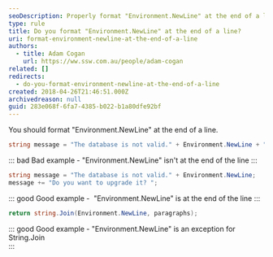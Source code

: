 ```yaml
---
seoDescription: Properly format "Environment.NewLine" at the end of a line in C# code to ensure accurate text manipulation and rendering.
type: rule
title: Do you format "Environment.NewLine" at the end of a line?
uri: format-environment-newline-at-the-end-of-a-line
authors:
  - title: Adam Cogan
    url: https://ww.ssw.com.au/people/adam-cogan
related: []
redirects:
  - do-you-format-environment-newline-at-the-end-of-a-line
created: 2018-04-26T21:46:51.000Z
archivedreason: null
guid: 283e068f-6fa7-4385-b022-b1a80dfe92bf
---
```


You should format "Environment.NewLine" at the end of a line.

<!--endintro-->

```csharp
string message = "The database is not valid." + Environment.NewLine + "Do you want to upgrade it? ";
```

::: bad
Bad example - "Environment.NewLine" isn't at the end of the line
:::

```csharp
string message = "The database is not valid." + Environment.NewLine;
message += "Do you want to upgrade it? ";
```

::: good
Good example -  "Environment.NewLine" is at the end of the line
:::

```csharp
return string.Join(Environment.NewLine, paragraphs);
```

::: good
Good example - "Environment.NewLine" is an exception for String.Join\
:::
